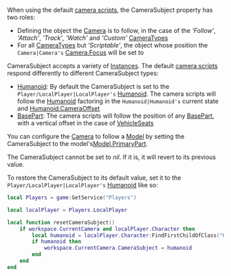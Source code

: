 When using the default [camera scripts](http://robloxdev.com/articles/Movement-and-camera-controls), the CameraSubject property has two roles:

*   Defining the object the [Camera](https://developer.roblox.com/en-us/api-reference/class/Camera) is to follow, in the case of the _'Follow'_, _'Attach'_, _'Track'_, _'Watch'_ and _'Custom'_ [CameraTypes](https://developer.roblox.com/en-us/api-reference/property/Camera/CameraType)
*   For all [CameraTypes](https://developer.roblox.com/en-us/api-reference/property/Camera/CameraType) but _'Scriptable'_, the object whose position the `Camera|Camera's` [Camera.Focus](https://developer.roblox.com/en-us/api-reference/property/Camera/Focus) will be set to

CameraSubject accepts a variety of [Instances](https://developer.roblox.com/en-us/api-reference/class/Instance). The default [camera scripts](http://robloxdev.com/articles/Movement-and-camera-controls) respond differently to different CameraSubject types:

*   [Humanoid](https://developer.roblox.com/en-us/api-reference/class/Humanoid): By default the CameraSubject is set to the `Player/LocalPlayer|LocalPlayer's` [Humanoid](https://developer.roblox.com/en-us/api-reference/class/Humanoid). The camera scripts will follow the [Humanoid](https://developer.roblox.com/en-us/api-reference/class/Humanoid) factoring in the `Humanoid|Humanoid's` current state and [Humanoid.CameraOffset](https://developer.roblox.com/en-us/api-reference/property/Humanoid/CameraOffset)
*   [BasePart](https://developer.roblox.com/en-us/api-reference/class/BasePart): The camera scripts will follow the position of any [BasePart](https://developer.roblox.com/en-us/api-reference/class/BasePart), with a vertical offset in the case of [VehicleSeats](https://developer.roblox.com/en-us/api-reference/class/VehicleSeat)

You can configure the [Camera](https://developer.roblox.com/en-us/api-reference/class/Camera) to follow a [Model](https://developer.roblox.com/en-us/api-reference/class/Model) by setting the CameraSubject to the model's[Model.PrimaryPart](https://developer.roblox.com/en-us/api-reference/property/Model/PrimaryPart).

The CameraSubject cannot be set to _nil_. If it is, it will revert to its previous value.

To restore the CameraSubject to its default value, set it to the `Player/LocalPlayer|LocalPlayer's` [Humanoid](https://developer.roblox.com/en-us/api-reference/class/Humanoid) like so:

```lua
local Players = game:GetService("Players")

local localPlayer = Players.LocalPlayer

local function resetCameraSubject()
    if workspace.CurrentCamera and localPlayer.Character then
        local humanoid = localPlayer.Character:FindFirstChildOfClass("Humanoid")
        if humanoid then
            workspace.CurrentCamera.CameraSubject = humanoid
        end
    end
end
```